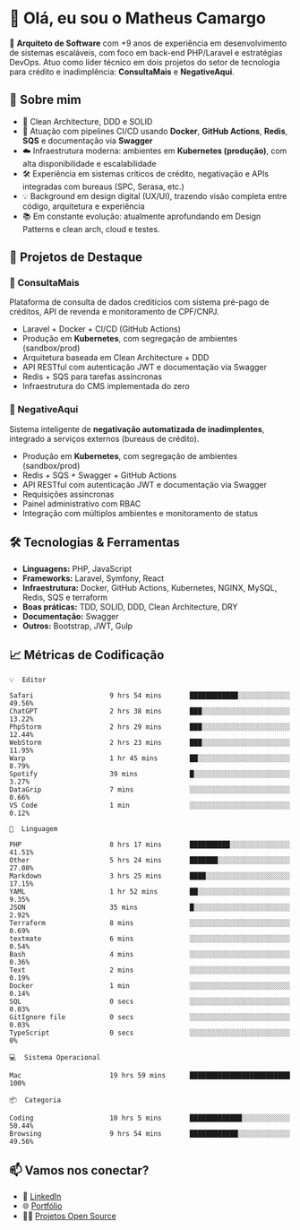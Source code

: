 # 👋 Olá, eu sou o Matheus Camargo

🎯 **Arquiteto de Software** com +9 anos de experiência em desenvolvimento de sistemas escaláveis, com foco em back-end PHP/Laravel e estratégias DevOps. Atuo como líder técnico em dois projetos do setor de tecnologia para crédito e inadimplência: **ConsultaMais** e **NegativeAqui**.

## 🧠 Sobre mim

- 🚀 Clean Architecture, DDD e SOLID
- 🔁 Atuação com pipelines CI/CD usando **Docker**, **GitHub Actions**, **Redis**, **SQS** e documentação via **Swagger**
- ☁️ Infraestrutura moderna: ambientes em **Kubernetes (produção)**, com alta disponibilidade e escalabilidade
- 🛠️ Experiência em sistemas críticos de crédito, negativação e APIs integradas com bureaus (SPC, Serasa, etc.)
- 💡 Background em design digital (UX/UI), trazendo visão completa entre código, arquitetura e experiência
- 📚 Em constante evolução: atualmente aprofundando em Design Patterns e clean arch, cloud e testes.

## 🚧 Projetos de Destaque

### 🔹 ConsultaMais
Plataforma de consulta de dados creditícios com sistema pré-pago de créditos, API de revenda e monitoramento de CPF/CNPJ.

- Laravel + Docker + CI/CD (GitHub Actions)
- Produção em **Kubernetes**, com segregação de ambientes (sandbox/prod)
- Arquitetura baseada em Clean Architecture + DDD
- API RESTful com autenticação JWT e documentação via Swagger
- Redis + SQS para tarefas assíncronas
- Infraestrutura do CMS implementada do zero

### 🔹 NegativeAqui
Sistema inteligente de **negativação automatizada de inadimplentes**, integrado a serviços externos (bureaus de crédito).

- Produção em **Kubernetes**, com segregação de ambientes (sandbox/prod)
- Redis + SQS + Swagger + GitHub Actions
- API RESTful com autenticação JWT e documentação via Swagger
- Requisições assíncronas
- Painel administrativo com RBAC
- Integração com múltiplos ambientes e monitoramento de status

## 🛠️ Tecnologias & Ferramentas

- **Linguagens:** PHP, JavaScript
- **Frameworks:** Laravel, Symfony, React
- **Infraestrutura:** Docker, GitHub Actions, Kubernetes, NGINX, MySQL, Redis, SQS e terraform
- **Boas práticas:** TDD, SOLID, DDD, Clean Architecture, DRY
- **Documentação:** Swagger
- **Outros:** Bootstrap, JWT, Gulp

## 📈 Métricas de Codificação

```text
💡  Editor

Safari                   9 hrs 54 mins       ████████████░░░░░░░░░░░░░     49.56%
ChatGPT                  2 hrs 38 mins       ███░░░░░░░░░░░░░░░░░░░░░░     13.22%
PhpStorm                 2 hrs 29 mins       ███░░░░░░░░░░░░░░░░░░░░░░     12.44%
WebStorm                 2 hrs 23 mins       ███░░░░░░░░░░░░░░░░░░░░░░     11.95%
Warp                     1 hr 45 mins        ██░░░░░░░░░░░░░░░░░░░░░░░      8.79%
Spotify                  39 mins             █░░░░░░░░░░░░░░░░░░░░░░░░      3.27%
DataGrip                 7 mins              ░░░░░░░░░░░░░░░░░░░░░░░░░      0.66%
VS Code                  1 min               ░░░░░░░░░░░░░░░░░░░░░░░░░      0.12%
```
```text
💬  Linguagem

PHP                      8 hrs 17 mins       ██████████░░░░░░░░░░░░░░░     41.51%
Other                    5 hrs 24 mins       ███████░░░░░░░░░░░░░░░░░░     27.08%
Markdown                 3 hrs 25 mins       ████░░░░░░░░░░░░░░░░░░░░░     17.15%
YAML                     1 hr 52 mins        ██░░░░░░░░░░░░░░░░░░░░░░░      9.35%
JSON                     35 mins             █░░░░░░░░░░░░░░░░░░░░░░░░      2.92%
Terraform                8 mins              ░░░░░░░░░░░░░░░░░░░░░░░░░      0.69%
textmate                 6 mins              ░░░░░░░░░░░░░░░░░░░░░░░░░      0.54%
Bash                     4 mins              ░░░░░░░░░░░░░░░░░░░░░░░░░      0.36%
Text                     2 mins              ░░░░░░░░░░░░░░░░░░░░░░░░░      0.19%
Docker                   1 min               ░░░░░░░░░░░░░░░░░░░░░░░░░      0.14%
SQL                      0 secs              ░░░░░░░░░░░░░░░░░░░░░░░░░      0.03%
GitIgnore file           0 secs              ░░░░░░░░░░░░░░░░░░░░░░░░░      0.03%
TypeScript               0 secs              ░░░░░░░░░░░░░░░░░░░░░░░░░         0%
```
```text
💻  Sistema Operacional

Mac                      19 hrs 59 mins      █████████████████████████       100%
```
```text
📦  Categoria

Coding                   10 hrs 5 mins       █████████████░░░░░░░░░░░░     50.44%
Browsing                 9 hrs 54 mins       ████████████░░░░░░░░░░░░░     49.56%
```

## 📫 Vamos nos conectar?

- 💼 [LinkedIn](https://www.linkedin.com/in/matheuscamargoxavier)
- 🌐 [Portfólio](https://matheuscamargo.co)
- 🧑‍💻 [Projetos Open Source](https://github.com/bymatheus)
